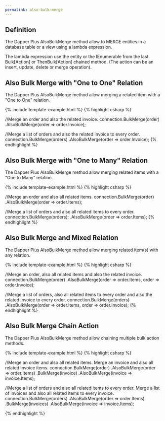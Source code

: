 ```yaml
---
permalink: also-bulk-merge
---
```


## Definition

The Dapper Plus AlsoBulkMerge method allow to MERGE entities in a database table or a view using a lambda expression.

The lambda expression use the entity or the IEnumerable<TEntity> from the last Bulk[Action] or ThenBulk[Action] chained method. (The action can be an insert, update, delete or merge operation).

## Also Bulk Merge with "One to One" Relation

The Dapper Plus AlsoBulkMerge method allow merging a related item with a "One to One" relation.

{% include template-example.html %} 
{% highlight csharp %}

//Merge an order and also the related invoice.
connection.BulkMerge(order)
          .AlsoBulkMerge(order => order.Invoice);

//Merge a list of orders and also the related invoice to every order.
connection.BulkMerge(orders)
          .AlsoBulkMerge(order => order.Invoice);
{% endhighlight %}

## Also Bulk Merge with "One to Many" Relation

The Dapper Plus AlsoBulkMerge method allow merging related items with a "One to Many" relation.

{% include template-example.html %} 
{% highlight csharp %}

//Merge an order and also all related items.
connection.BulkMerge(order)
          .AlsoBulkMerge(order => order.Items);

//Merge a list of orders and also all related items to every order.
connection.BulkMerge(orders);
          .AlsoBulkMerge(order => order.Items);
{% endhighlight %}

## Also Bulk Merge and Mixed Relation

The Dapper Plus AlsoBulkMerge method allow merging related item(s) with any relation.

{% include template-example.html %} 
{% highlight csharp %}

//Merge an order, also all related items and also the related invoice.
connection.BulkMerge(order)
          .AlsoBulkMerge(order => order.Items, order => order.Invoice);

//Merge a list of orders, also all related items to every order and also the related invoice to every order.
connection.BulkMerge(orders)
          .AlsoBulkMerge(order => order.Items, order => order.Invoice);
{% endhighlight %}

## Also Bulk Merge Chain Action

The Dapper Plus AlsoBulkMerge method allow chaining multiple bulk action methods.

{% include template-example.html %} 
{% highlight csharp %}

//Merge an order and also all related items. Merge an invoice and also all related invoice items.
connection.BulkMerge(order)
          .AlsoBulkMerge(order => order.Items)
          .BulkMerge(invoice)
          .AlsoBulkMerge(invoice => invoice.Items);

//Merge a list of orders and also all related items to every order. Merge a list of invoices and also all related items to every invoice.
connection.BulkMerge(orders)
          .AlsoBulkMerge(order => order.Items)
          .BulkMerge(invoices)
          .AlsoBulkMerge(invoice => invoice.Items);

{% endhighlight %}

